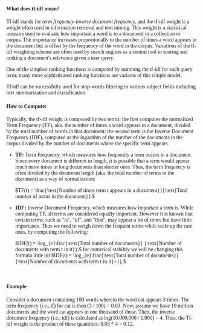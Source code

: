 <font face='georgia'>
    
   <h4><strong>What does tf-idf mean?</strong></h4>

   <p>    
Tf-idf stands for <em>term frequency-inverse document frequency</em>, and the tf-idf weight is a weight often used in information retrieval and text mining. This weight is a statistical measure used to evaluate how important a word is to a document in a collection or corpus. The importance increases proportionally to the number of times a word appears in the document but is offset by the frequency of the word in the corpus. Variations of the tf-idf weighting scheme are often used by search engines as a central tool in scoring and ranking a document's relevance given a user query.
</p>
    
   <p>
One of the simplest ranking functions is computed by summing the tf-idf for each query term; many more sophisticated ranking functions are variants of this simple model.
</p>
    
   <p>
Tf-idf can be successfully used for stop-words filtering in various subject fields including text summarization and classification.
</p>
    
</font>

<font face='georgia'>
    <h4><strong>How to Compute:</strong></h4>

Typically, the tf-idf weight is composed by two terms: the first computes the normalized Term Frequency (TF), aka. the number of times a word appears in a document, divided by the total number of words in that document; the second term is the Inverse Document Frequency (IDF), computed as the logarithm of the number of the documents in the corpus divided by the number of documents where the specific term appears.

 <ul>
    <li>
<strong>TF:</strong> Term Frequency, which measures how frequently a term occurs in a document. Since every document is different in length, it is possible that a term would appear much more times in long documents than shorter ones. Thus, the term frequency is often divided by the document length (aka. the total number of terms in the document) as a way of normalization: <br>

$TF(t) = \frac{\text{Number of times term t appears in a document}}{\text{Total number of terms in the document}}.$
</li>
<li>
<strong>IDF:</strong> Inverse Document Frequency, which measures how important a term is. While computing TF, all terms are considered equally important. However it is known that certain terms, such as "is", "of", and "that", may appear a lot of times but have little importance. Thus we need to weigh down the frequent terms while scale up the rare ones, by computing the following: <br>

$IDF(t) = \log_{e}\frac{\text{Total  number of documents}} {\text{Number of documents with term t in it}}.$
for numerical stabiltiy we will be changing this formula little bit
$IDF(t) = \log_{e}\frac{\text{Total  number of documents}} {\text{Number of documents with term t in it}+1}.$
</li>
</ul>

<br>
<h4><strong>Example</strong></h4>
<p>

Consider a document containing 100 words wherein the word cat appears 3 times. The term frequency (i.e., tf) for cat is then (3 / 100) = 0.03. Now, assume we have 10 million documents and the word cat appears in one thousand of these. Then, the inverse document frequency (i.e., idf) is calculated as log(10,000,000 / 1,000) = 4. Thus, the Tf-idf weight is the product of these quantities: 0.03 * 4 = 0.12.
</p>
</font>
